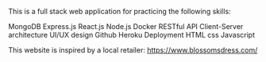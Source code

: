 This is a full stack web application for practicing the following skills:

MongoDB
Express.js
React.js
Node.js
Docker
RESTful API
Client-Server architecture
UI/UX design
Github
Heroku Deployment
HTML
css
Javascript


This website is inspired by a local retailer: https://www.blossomsdress.com/